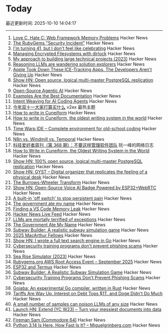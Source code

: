 # Today

最近更新时间: 2025-10-10 14:04:17

--- 
1. [Love C, Hate C: Web Framework Memory Problems](https://alew.is/lava.html) Hacker News
2. [The RubyGems "Security Incident"](https://andre.arko.net/2025/10/09/the-rubygems-security-incident/) Hacker News
3. [I'm turning 41, but I don't feel like celebrating](https://twitter.com/durov/status/1976420399970701543) Hacker News
4. [Managing Encrypted Filesystems with dirlock](https://lwn.net/Articles/1038859/) Hacker News
5. [My approach to building large technical projects (2023)](https://mitchellh.com/writing/building-large-technical-projects) Hacker News
6. [Reasoning LLMs are wandering solution explorers](https://arxiv.org/abs/2505.20296) Hacker News
7. [Apple Took Down These ICE-Tracking Apps. The Developers Aren't Giving Up](https://www.wired.com/story/apple-took-down-ice-tracking-apps-their-developers-arent-giving-up/) Hacker News
8. [Show HN: Open source, logical multi-master PostgreSQL replication](https://github.com/pgEdge/spock) Hacker News
9. [Open-Source Agentic AI](https://github.com/AFK-surf/open-agent) Hacker News
10. [Examples Are the Best Documentation](https://rakhim.exotext.com/examples-are-the-best-documentation) Hacker News
11. [Intent Weaving for AI Coding Agents](https://www.autohand.ai/updates/intent-weaving) Hacker News
12. [今年双十一大家打算买什么](https://www.v2ex.com/t/1164050) v2ex 最热主题
13. [How to write in Cuneiform](https://www.openculture.com/2025/09/how-to-write-in-cuneiform-the-oldest-writing-system.html) Hacker News
14. [How to write in Cuneiform, the oldest writing system in the world](https://www.openculture.com/2025/09/how-to-write-in-cuneiform-the-oldest-writing-system.html) Hacker News
15. [Time Warp IDE – Complete environment for old-school coding](https://github.com/James-HoneyBadger/Time_Warp) Hacker News
16. [N8n vs. Windmill vs. Temporal](https://blog.arcbjorn.com/workflow-automation) Hacker News
17. [科技爱好者周刊（第 368 期）：不要这样管理软件团队](http://www.ruanyifeng.com/blog/2025/10/weekly-issue-368.html) 阮一峰的网络日志
18. [How to Write in Cuneiform, the Oldest Writing System in the World](https://www.openculture.com/2025/09/how-to-write-in-cuneiform-the-oldest-writing-system.html) Hacker News
19. [Show HN: 100% open source, logical multi-master PostgreSQL replication](https://github.com/pgEdge/spock) Hacker News
20. [Show HN: GYST – Digital organizer that replicates the feeling of a physical desk](https://gyst.fr/) Hacker News
21. [The Burrows-Wheeler Transform](https://sandbox.bio/concepts/bwt) Hacker News
22. [Show HN: Open-Source Voice AI Badge Powered by ESP32+WebRTC](https://github.com/VapiAI/vapicon-2025-hardware-workshop) Hacker News
23. [A built-in 'off switch' to stop persistent pain](https://penntoday.upenn.edu/news/select-neurons-brainstem-may-hold-key-treating-chronic-pain) Hacker News
24. [The government ate my name](https://slate.com/life/2025/10/passport-name-change-united-states-mexico-spain-immigration.html) Hacker News
25. [Finding a VS Code Memory Leak](https://randomascii.wordpress.com/2025/10/09/finding-a-vs-code-memory-leak/) Hacker News
26. [Hacker News Live Feed](https://jerbear2008.github.io/hn-live/) Hacker News
27. [LLMs are mortally terrified of exceptions](https://twitter.com/karpathy/status/1976077806443569355) Hacker News
28. [The Government Ate My Name](https://slate.com/life/2025/10/passport-name-change-united-states-mexico-spain-immigration.html) Hacker News
29. [Subway Builder: A realistic subway simulation game](https://www.subwaybuilder.com/) Hacker News
30. [2025 MacArthur Fellows](https://www.macfound.org/programs/awards/fellows/) Hacker News
31. [Show HN: I wrote a full text search engine in Go](https://github.com/wizenheimer/blaze) Hacker News
32. [Cybersecurity training programs don't prevent phishing scams](https://today.ucsd.edu/story/cybersecurity-training-programs-dont-prevent-employees-from-falling-for-phishing-scams) Hacker News
33. [Sea Rise Simulator (2023)](https://nagix.github.io/sea-level-rise-3d-map/) Hacker News
34. [Rubygems.org AWS Root Access Event – September 2025](https://rubycentral.org/news/rubygems-org-aws-root-access-event-september-2025/) Hacker News
35. [ESP32 and Termux](https://blog.gavide.dev/blog/esp32-and-termux) Hacker News
36. [Subway Builder: A Realistic Subway Simulation Game](https://www.subwaybuilder.com/) Hacker News
37. [Cybersecurity Training Programs Don't Prevent Phishing Scams](https://today.ucsd.edu/story/cybersecurity-training-programs-dont-prevent-employees-from-falling-for-phishing-scams) Hacker News
38. [Goiaba: An experimental Go compiler, written in Rust](https://github.com/raphamorim/goiaba) Hacker News
39. [Tariffs Are Way Up. Interest on Debt Tops $1T. and Doge Didn't Do Much](https://www.wsj.com/economy/federal-budget-fiscal-2025-e8d21595) Hacker News
40. [A small number of samples can poison LLMs of any size](https://www.anthropic.com/research/small-samples-poison) Hacker News
41. [Launch HN: Extend (YC W23) – Turn your messiest documents into data](https://www.extend.ai/) Hacker News
42. [Fireman Sam (Commodore 64)](http://retrovania-vgjunk.blogspot.com/2016/11/fireman-sam-commodore-64.html) Hacker News
43. [Python 3.14 Is Here. How Fast Is It? – Miguelgrinberg.com](https://blog.miguelgrinberg.com/post/python-3-14-is-here-how-fast-is-it) Hacker News
